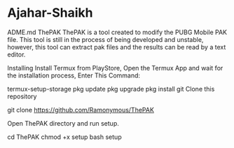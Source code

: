 # Ajahar-Shaikh

ADME.md
ThePAK
ThePAK is a tool created to modify the PUBG Mobile PAK file. This tool is still in the process of being developed and unstable, however, this tool can extract pak files and the results can be read by a text editor.

Installing
Install Termux from PlayStore,
Open the Termux App and wait for the installation process,
Enter This Command:


termux-setup-storage
pkg update
pkg upgrade
pkg install git
Clone this repository

git clone https://github.com/Ramonymous/ThePAK

Open ThePAK directory and run setup.

cd ThePAK
chmod +x setup
bash setup
